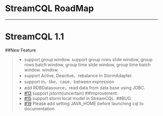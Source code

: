 # StreamCQL RoadMap

------

# StreamCQL 1.1
##New Feature
> * support group window. support group rows slide window, group rows batch window, group time slide window, group time batch window. window.
> * support Active, Deactive、rebalance in StormAdapter.
> * support in、like、case、between expression
> * add RDBDatasource，read data  from data base using JDBC.
> * [#13][1] support jstorm(uncertain)
##Improvement
> * [#15][2] support storm local model in StreamCQL.
##BUG
> * [#19][3] Please add setting JAVA_HOME before launching cql to documentation


[1]: https://github.com/HuaweiBigData/StreamCQL/issues/13
[2]: https://github.com/HuaweiBigData/StreamCQL/issues/15
[3]: https://github.com/HuaweiBigData/StreamCQL/issues/19